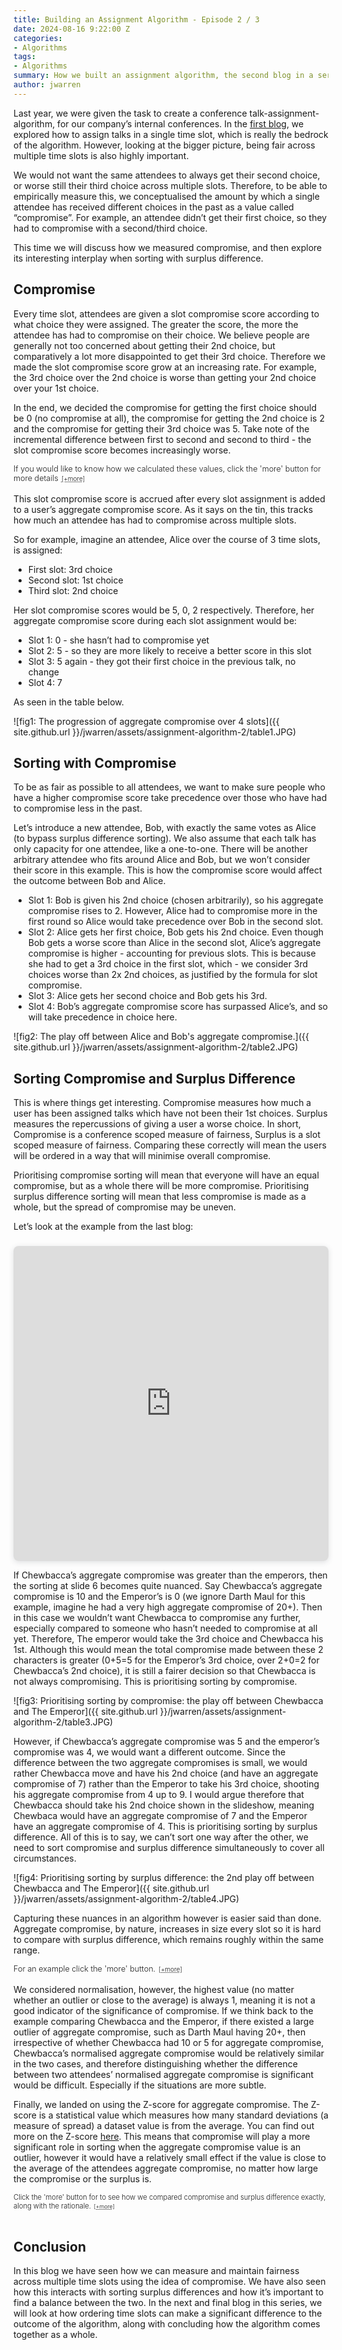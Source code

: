 ```yaml
---
title: Building an Assignment Algorithm - Episode 2 / 3
date: 2024-08-16 9:22:00 Z
categories:
- Algorithms
tags:
- Algorithms
summary: How we built an assignment algorithm, the second blog in a series of 3.
author: jwarren
---
```


<!-- from: 2023-11-24-llm-mem.md -->
<style> 
    summary {
        font-weight: 300;
        display: block;
        font-style: normal 
    }
    summary::after {
        cursor: pointer;
        content: '[+more]';
        text-decoration: underline;
        text-decoration-style: dotted;
        padding-left: 0.5em;
        font-size: 0.8em;
    }
    details[open] > summary::after {
        content: ' [−less]';
    }
        details[open]::before {
        content: '';
        display: block;
        border-top: 1px solid #ccc;
        margin-top: 1em;
    }

    details[open]::after {
        content: '';
        display: block;
        border-top: 1px solid #ccc;
        margin-top: 1em;
        margin-bottom: 1em;
    }
        details {
        font-size: 0.9em;
        font-style: italic;
    }
    details.no-italic {
        font-size: 0.8em;
        font-style: normal;
    }
</style>

<!-- MathJax the maths equations -->
<script type="text/javascript" async
 src="https://cdn.jsdelivr.net/npm/mathjax@3/es5/tex-mml-chtml.js">
</script>


Last year, we were given the task to create a conference talk-assignment-algorithm, for our company’s internal conferences. In the [first blog]({{site.baseurl}}/2024/08/16/building-an-assignment-algorithm-1.html), we explored how to assign talks in a single time slot, which is really the bedrock of the algorithm. However, looking at the bigger picture, being fair across multiple time slots is also highly important. 

We would not want the same attendees to always get their second choice, or worse still their third choice across multiple slots. Therefore, to be able to empirically measure this, we conceptualised the amount by which a single attendee has received different choices in the past as a value called “compromise”. For example, an attendee didn’t get their first choice, so they had to compromise with a second/third choice.  

This time we will discuss  how we measured compromise,  and then explore its interesting interplay when sorting with surplus difference. 

## Compromise
Every time slot, attendees are given a slot compromise score according to what choice they were assigned. The greater the score, the more the attendee has had to compromise on their choice. We believe people are generally not too concerned about getting their 2nd choice, but comparatively a lot more disappointed to get their 3rd choice. Therefore we made the slot compromise score grow at an increasing rate. For example, the 3rd choice over the 2nd choice is worse than getting your 2nd choice over your 1st choice.  

In the end, we decided the compromise for getting the first choice should be 0 (no compromise at all),  the compromise for getting the 2nd choice is 2 and the compromise for getting their 3rd choice was 5. Take note of the incremental difference between first to second and second to third - the slot compromise score becomes increasingly worse.

<details><summary>If you would like to know how we calculated these values, click the 'more' button for more details</summary>
This is based on the formula:
\[Cₙ = n + Cₙ₋₁\]
<span style="font-size: smaller;">where \(C\)ₙ is the compromise for the nth choice and \(C1 = 0\).</span>
<br>
<br>
This can also be reformulated to:
\[Cₙ = \frac{(n-1)(n+2)}{2}\]
<br>
Looking back however, perhaps getting your 5th choice or your 6th choice wouldn’t be much different so perhaps choosing a curve that tends to a fixed value would be better (perhaps of the form \(1-\frac{1}{x}\)), as we have done with surplus difference. In any case, there were only 3 choices per slot for our application, so this worked fine.  
<br>
</details>
<br>
This slot compromise score is accrued after every slot assignment is added to a user’s aggregate compromise score. As it says on the tin, this tracks how much an attendee has had to compromise across multiple slots. 

So for example, imagine an attendee, Alice over the course of 3 time slots, is assigned: 

- First slot: 3rd choice
- Second slot: 1st choice
- Third slot: 2nd choice

Her slot compromise scores would be 5, 0, 2 respectively. Therefore, her aggregate compromise score during each slot assignment would be: 

- Slot 1: 0 - she hasn’t had to compromise yet 
- Slot 2: 5 - so they are more likely to receive a better score in this slot 
- Slot 3: 5 again - they got their first choice in the previous talk, no change 
- Slot 4: 7 

As seen in the table below. 

![fig1: The progression of aggregate compromise over 4 slots]({{ site.github.url }}/jwarren/assets/assignment-algorithm-2/table1.JPG)
 

## Sorting with Compromise 
To be as fair as possible to all attendees, we want to make sure people who have a higher compromise score take precedence over those who have had to compromise less in the past. 

Let’s introduce a new attendee, Bob, with exactly the same votes as Alice (to bypass surplus difference sorting). We also assume that each talk has only capacity for one attendee, like a one-to-one. There will be another arbitrary attendee who fits around Alice and Bob, but we won’t consider their score in this example. This is how the compromise score would affect the outcome between Bob and Alice. 

- Slot 1: Bob is given his 2nd choice (chosen arbitrarily), so his aggregate compromise rises to 2. However, Alice had to compromise more in the first round so Alice would take precedence over Bob in the second slot.  
- Slot 2: Alice gets her first choice, Bob gets his 2nd choice. Even though Bob gets a worse score than Alice in the second slot, Alice’s aggregate compromise is higher - accounting for previous slots. This is because she had to get a 3rd choice in the first slot, which - we consider 3rd choices worse than 2x 2nd choices, as justified by the formula for slot compromise.  
- Slot 3: Alice gets her second choice and Bob gets his 3rd.  
- Slot 4: Bob’s aggregate compromise score has surpassed Alice’s, and so will take precedence in choice here.  

![fig2: The play off between Alice and Bob's aggregate compromise.]({{ site.github.url }}/jwarren/assets/assignment-algorithm-2/table2.JPG)


## Sorting Compromise and Surplus Difference 
This is where things get interesting. Compromise measures how much a user has been assigned talks which have not been their 1st choices. Surplus measures the repercussions of giving a user a worse choice. In short, Compromise is a conference scoped measure of fairness, Surplus is a slot scoped measure of fairness. Comparing these correctly will mean the users will be ordered in a way that will minimise overall compromise.  

Prioritising compromise sorting will mean that everyone will have an equal compromise, but as a whole there will be more compromise. Prioritising surplus difference sorting will mean that less compromise is made as a whole, but the spread of compromise may be uneven.  

 

Let’s look at the example from the last blog: 
<div style="position: relative; width: 100%; height: 0; padding-top: 100.0000%;
 padding-bottom: 0; box-shadow: 0 2px 8px 0 rgba(63,69,81,0.16); margin-top: 1.6em; margin-bottom: 0.9em; overflow: hidden;
 border-radius: 8px; will-change: transform;">
  <iframe loading="lazy" style="position: absolute; width: 100%; height: 100%; top: 0; left: 0; border: none; padding: 0;margin: 0;"
    src="https:&#x2F;&#x2F;www.canva.com&#x2F;design&#x2F;DAGNXzlAgEI&#x2F;AbkC2uJ3dy-q513EnbhUuA&#x2F;view?embed" allowfullscreen="allowfullscreen" allow="fullscreen">
  </iframe>
</div>

If Chewbacca’s aggregate compromise was greater than the emperors, then the sorting at slide 6 becomes quite nuanced. Say Chewbacca’s aggregate compromise is 10 and the Emperor’s is 0 (we ignore Darth Maul for this example, imagine he had a very high aggregate compromise of 20+). Then in this case we wouldn’t want Chewbacca to compromise any further, especially compared to someone who hasn’t needed to compromise at all yet. Therefore, The emperor would take the 3rd choice and Chewbacca his 1st. Although this would mean the total compromise made between these 2 characters is greater (0+5=5 for the Emperor’s 3rd choice, over 2+0=2 for Chewbacca’s 2nd choice), it is still a fairer decision so that Chewbacca is not always compromising. This is prioritising sorting by compromise. 

![fig3: Prioritising sorting by compromise: the play off between Chewbacca and The Emperor]({{ site.github.url }}/jwarren/assets/assignment-algorithm-2/table3.JPG)

However, if Chewbacca’s aggregate compromise was 5 and the emperor’s compromise was 4, we would want a different outcome. Since the difference between the two aggregate compromises is small, we would rather Chewbacca move and have his 2nd choice (and have an aggregate compromise of 7) rather than the Emperor to take his 3rd choice, shooting his aggregate compromise from 4 up to 9. I would argue therefore that Chewbacca should take his 2nd choice shown in the slideshow, meaning Chewbaca would have an aggregate compromise of 7 and the Emperor have an aggregate compromise of 4. This is prioritising sorting by surplus difference. All of this is to say, we can’t sort one way after the other, we need to sort compromise and surplus difference simultaneously to cover all circumstances. 

![fig4: Prioritising sorting by surplus difference: the 2nd play off between Chewbacca and The Emperor]({{ site.github.url }}/jwarren/assets/assignment-algorithm-2/table4.JPG)

Capturing these nuances in an algorithm however is easier said than done. Aggregate compromise, by nature, increases in size every slot so it is hard to compare with surplus difference, which remains roughly within the same range. 

<details><summary>For an example click the 'more' button.</summary>
For example, in slot 2, aggregate compromise per attendee could range from 0-5 (1st choice = 0, 3rd choice = 5), but in slot 10, the aggregate compromise per attendee could range between 0 and 50. Ignoring the fact that the algorithm would not be working very well if one person had 10x 3rd choices (giving an aggregate compromise score of 50)!  
<br>
<br>
However, in both slot 2 and 10, the average surplus difference may be within the range of -6 and 6, assuming the average room surplus is 3. See the first blog in the series <a href="{{site.baseurl}}/2024/08/16/building-an-assignment-algorithm-1.html">here</a> for how the surplus difference is calculated. 
<br>
</details>

<br>
We considered normalisation, however, the highest value (no matter whether an outlier or close to the average) is always 1, meaning it is not a good indicator of the significance of compromise. If we think back to the example comparing Chewbacca and the Emperor, if there existed a large outlier of aggregate compromise, such as Darth Maul having 20+, then irrespective of whether Chewbacca had 10 or 5 for aggregate compromise, Chewbacca’s normalised aggregate compromise would be relatively similar in the two cases, and therefore distinguishing whether the difference between two attendees’ normalised aggregate compromise is significant would be difficult. Especially if the situations are more subtle. 

Finally, we landed on using the Z-score for aggregate compromise. The Z-score is a statistical value which measures how many standard deviations (a measure of spread) a dataset value is from the average. You can find out more on the Z-score <a href="https://www.investopedia.com/terms/z/zscore.asp">here</a>. This means that compromise will play a more significant role in sorting when the aggregate compromise value is an outlier, however it would have a relatively small effect if the value is close to the average of the attendees aggregate compromise, no matter how large the compromise or the surplus is.  

<details class="no-italic"><summary>Click the 'more' button for to see how we compared compromise and surplus difference exactly, along with the rationale.</summary>
<br>
<br>
\(\text{sorting score} = standardisedSurplusScore - standardisedCompromiseScore \)
<br>
<br>
<br>
Where the \(\text{standardisedCompromiseScore}\) is: 
\[standardisedCompromiseScore = 
\left( \frac{\text{mean surplus difference}}{\text{max surplus}} \right) \times \left( \frac{\text{attendee Z score}}{2.72} \right)^3
\]
&emsp;&emsp;<span style="font-size: smaller;">N.B. The Z score is calculated with the median to avoid extreme value skewing.</span>
<br>
<br>
And the \(\text{standardisedSurplusScore}\) is:
<br>
<br>
&emsp;&emsp;\(\text{if maxSurplus} \neq 0 \text{ and attendee surplus difference} > 0 \text{:}\)

\[standardisedSurplusScore = 
\frac{\text{attendee surplus difference}}{\text{max surplus difference}}
\]

&emsp;&emsp;&emsp;&emsp;&emsp;&emsp;<span style="font-size: smaller;">(here max surplus has to be positive)</span>


<br>
<br>
&emsp;&emsp;\(\text{if maxSurplus} \neq 0 \text{ and attendee surplus difference} < 0 \text{:}\)

\[standardisedSurplusScore =
\frac{\text{attendee surplus difference}}{| \text{min surplus difference} |}
\]

&emsp;&emsp;&emsp;&emsp;&emsp;&emsp;<span style="font-size: smaller;">(here min surplus has to be negative)</span>

<br>
<br>
&emsp;&emsp;\(\text{if maxSurplus} = 0  \text{:}\)

\[standardisedSurplusScore =
\text{attendee surplus difference}
\]
 
<br>
The rationale behind this was as follows: 
<br>
<br>
The \(\text{standardisedSurplusScore}\) should be in comparison to the maximum value, otherwise the compromise would give an extreme value. We want the compromise to be in the same range of values as the \(\text{standardisedSurplusScore}\), except for the outlying compromise, and therefore (\(\frac{\text{mean surplus difference}}{\text{max surplus}}\)) brings the \(\text{standardisedCompromiseScore}\) into the relative range of values, and (\(\frac{\text{attendee Z score}}{2.72}\)) should be in the range of \(\pm 1.3\), with the larger values being extremal. When this overtakes the \(\text{standardisedSurplusScore}\), (surpassing the value just greater than 1), we want this to occur quite rapidly because extremal compromise is much more important to deal with. Therefore we cube it. Cubing not only rises quickly, but unlike squaring, it maintains the \(\pm\), which is important for capturing whether the value is above or below the median. After some fine tuning, it also appears to give an optimal result.  
<br>
<br>
The value of 2.72 comes from the fact that for a normal distribution, 95.4% of values are found within 2 standard deviations of the average and 99.7% of values are found within 3 standard deviations of the average. This gave a rough range between 2-3 and after some fine tuning, 2.72 gave the optimal result. 
<br>
</details>
<br>

## Conclusion 
In this blog we have seen how we can measure and maintain fairness across multiple time slots using the idea of compromise. We have also seen how this interacts with sorting surplus differences and how it’s important to find a balance between the two. In the next and final blog in this series, we will look at how ordering time slots can make a significant difference to the outcome of the algorithm, along with concluding how the algorithm comes together as a whole. 
